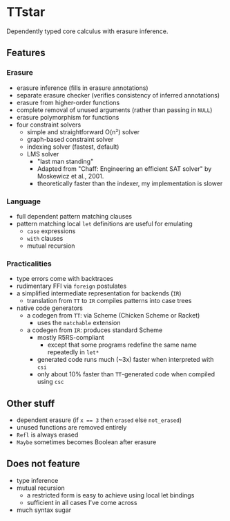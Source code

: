 # TTstar

Dependently typed core calculus with erasure inference.

## Features

### Erasure

* erasure inference (fills in erasure annotations)
* separate erasure checker (verifies consistency of inferred annotations)
* erasure from higher-order functions
* complete removal of unused arguments (rather than passing in `NULL`)
* erasure polymorphism for functions
* four constraint solvers
    * simple and straightforward O(n²) solver
    * graph-based constraint solver
    * indexing solver (fastest, default)
    * LMS solver
        * "last man standing"
        * Adapted from "Chaff: Engineering an efficient SAT solver"
          by Moskewicz et al., 2001.
        * theoretically faster than the indexer, my implementation is slower

### Language

* full dependent pattern matching clauses
* pattern matching local `let` definitions are useful for emulating
    * `case` expressions
    * `with` clauses
    * mutual recursion

### Practicalities

* type errors come with backtraces
* rudimentary FFI via `foreign` postulates
* a simplified intermediate representation for backends (`IR`)
    * translation from `TT` to `IR` compiles patterns into case trees
* native code generators
    * a codegen from `TT`: via Scheme (Chicken Scheme or Racket)
        * uses the `matchable` extension
    * a codegen from `IR`: produces standard Scheme
        * mostly R5RS-compliant
            * except that some programs redefine the same name repeatedly in `let*`
        * generated code runs much (~3x) faster when interpreted with `csi`
        * only about 10% faster than `TT`-generated code when compiled using `csc`

## Other stuff

* dependent erasure (if `x == 3` then `erased` else `not_erased`)
* unused functions are removed entirely
* `Refl` is always erased
* `Maybe` sometimes becomes Boolean after erasure

## Does not feature

* type inference
* mutual recursion
	* a restricted form is easy to achieve using local let bindings
	* sufficient in all cases I've come across
* much syntax sugar

<!--
Besides what the original paper had, we have:
* [M] support of inductive families and full dependent pattern matching
    * M-L avoids this entirely
* [MP] erasure polymorphism for let-bound names (includes top-level)
    * but not lambda-bound names
* checkable result of erasure
* an erasure calculus
* equivalence of pattern clauses vs. case trees
* pruning case trees
* local pattern-matching clauses in let
    * actually, let is fully equivalent to top-level
    * only one definition per let at the moment; absolutely not necessary, I just can't be bothered to invent good syntax for it
* separate typechecker that checks the result of inference

Symbols:
* [P] = improvement over previous paper, [M] = improvement over Mishra-Linger


### TODO
* good error reporting
* first-order evars for unlimited-rank polymorphism
* mutual recursion
    * this is fairly easy but it requires clumsy propagation of constraints
    * (iterate checking of Defs until the set of constraints does not change)
    * leave out of paper
    * if let f, g in X, then while checking body of f, we have empty set of constraints for g
    * therefore the reference to g in the body of f puts wrong constraints in
    * also implementable by non-mutual recursion with an extra tag argument

#### Short-term TODO
* fix mutual recursion in the implementation
    * then fix typing rules in the paper
* continue with the proofs in the paper
* This rule is disgustingly complicated but it just says "take all
known equalities and rewrite everything".
* Resolve telescopicness of lets. Let is not telescopic because it's
mutually recursive. Fix that.
* Probably nothing is telescopic in the Greek.

### Secondary features
* backtrace in typechecker
* erasure explorer (defunct)
* including very dependent functions
* erasure of whole functions (dead function removal)
* recursion
* every binder is a `Def`
* `Refl` is erased
-->
